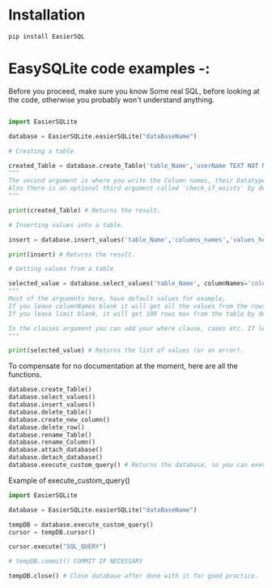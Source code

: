 # Installation

`pip install EasierSQL`

# EasySQLite code examples -:
Before you proceed, make sure you know Some real SQL, before looking at the code, otherwise you probably won't understand anything.

```py

import EasierSQLite

database = EasierSQLite.easierSQLite("dataBaseName")

# Creating a table

created_Table = database.create_Table('table_Name','userName TEXT NOT NULL, userID INT PRIMARY KEY')
"""
The second argument is where you write the Column names, their Datatypes and constraints!
Also there is an optional third argument called 'check_if_exists' by default it is True.
"""

print(created_Table) # Returns the result.

# Inserting values into a table.

insert = database.insert_values('table_Name','columns_names','values_here')

print(insert) # Returns the result.

# Getting values from a table

selected_value = database.select_values('table_Name', columnNames='column_Names',limit='1000',clauses='here')
"""
Most of the arguemnts here, have default values for example,
If you leave columnNames blank it will get all the values from the rows by default. 
If you leave limit blank, it will get 100 rows max from the table by default.

In the clauses argument you can add your where clause, cases etc. If left none it won't affect anything.
"""

print(selected_value) # Returns the list of values (or an error).
```

To compensate for no documentation at the moment, here are all the functions.

```py
database.create_Table()
database.select_values()
database.insert_values()
database.delete_table()
database.create_new_column()
database.delete_row()
database.rename_Table()
database.rename_Column()
database.attach_database()
database.detach_database()
database.execute_custom_query() # Returns the database, so you can execute Your own query, if the module doesn't support that type.
```

Example of execute_custom_query()

```py
import EasierSQLite

database = EasierSQLite.easierSQLite("dataBaseName")

tempDB = database.execute_custom_query()
cursor = tempDB.cursor()

cursor.execute("SQL_QUERY")

# tempDB.commit() COMMIT IF NECESSARY

tempDB.close() # Close database after done with it for good practice.
```